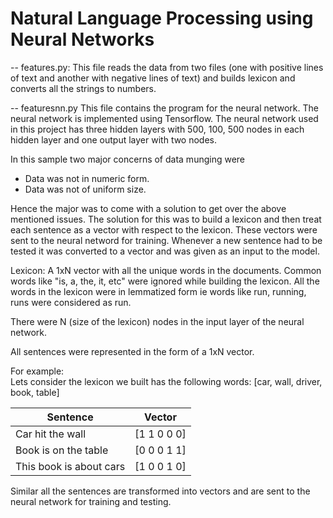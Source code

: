 # Natural Language Processing using Neural Networks

-- features.py:
This file reads the data from two files (one with positive lines of text and another with negative lines of text) and builds lexicon and converts all the strings to numbers. 

-- featuresnn.py
This file contains the program for the neural network. The neural network is implemented using Tensorflow. The neural network used in this project has three hidden layers with 500, 100, 500 nodes in each hidden layer and one output layer with two nodes. 

In this sample two major concerns of data munging were <br />
* Data was not in numeric form.
* Data was not of uniform size.
 
Hence the major was to come with a solution to get over the above mentioned issues. The solution for this was to build a lexicon and then treat each sentence as a vector with respect to the lexicon. These vectors were sent to the neural netword for training. Whenever a new sentence had to be tested it was converted to a vector and was given as an input to the model.

Lexicon: A 1xN vector with all the unique words in the documents. Common words like "is, a, the, it, etc" were ignored while building the lexicon. All the words in the lexicon were in lemmatized form ie words like run, running, runs were considered as run. 

There were N (size of the lexicon) nodes in the input layer of the neural network. 

All sentences were represented in the form of a 1xN vector. 

For example: <br />
Lets consider the lexicon we built has the following words: [car, wall, driver, book, table] <br />

| Sentence      | Vector        |
| ------------- |:-------------:|
| Car hit the wall  | [1 1 0 0 0] |
| Book is on the table  | [0 0 0 1 1] |
| This book is about cars | [1 0 0 1 0] |

Similar all the sentences are transformed into vectors and are sent to the neural network for training and testing.


